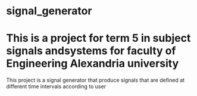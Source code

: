 # signal_generator
# This is a project for term 5 in subject signals andsystems for faculty of Engineering Alexandria university
This project is a signal generator that produce signals that are defined at different time intervals according to user
